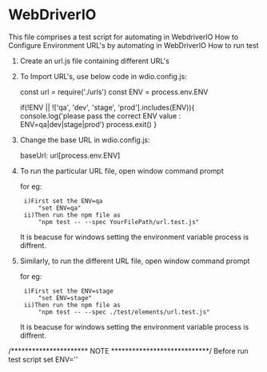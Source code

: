 # WebDriverIO
This file comprises a test script for automating in WebdriverIO
How to Configure Environment URL's by automating in WebDriverIO
How to run test 

1) Create an url.js file containing different URL's 
2) To Import URL's, use below code in wdio.config.js:

    const url = require('./urls')
    const ENV = process.env.ENV

    if(!ENV || !['qa', 'dev', 'stage', 'prod'].includes(ENV)){
        console.log('please pass the correct ENV value : ENV=qa|dev|stage|prod')
        process.exit()
    }

3) Change the base URL in wdio.config.js:

    baseUrl: url[process.env.ENV]

4) To run the particular URL file, open window command prompt

    for eg:

        i)First set the ENV=qa
            "set ENV=qa"
        ii)Then run the npm file as
            "npm test -- --spec YourFilePath/url.test.js"

    It is beacuse for windows setting the environment variable process is diffrent.

5) Similarly, to run the different URL file, open window command prompt

    for eg:

        i)First set the ENV=stage
            "set ENV=stage"
        ii)Then run the npm file as
            "npm test -- --spec ./test/elements/url.test.js"

    It is beacuse for windows setting the environment variable process is diffrent.

/********************** NOTE ****************************/
Before run test script set ENV='<The urls which u need to automate>'